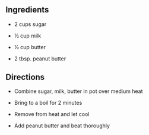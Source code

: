 # 

## Ingredients

- 2 cups sugar

- ½ cup milk

- ½ cup butter

- 2 tbsp. peanut butter

## Directions

- Combine sugar, milk, butter in pot over medium heat

- Bring to a boil for 2 minutes

- Remove from heat and let cool

- Add peanut butter and beat thoroughly
